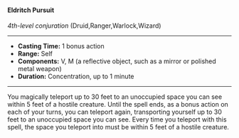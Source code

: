 #### Eldritch Pursuit
*4th-level conjuration* (Druid,Ranger,Warlock,Wizard)
___
- **Casting Time:** 1 bonus action
- **Range:** Self
- **Components:** V, M (a reflective object, such as a mirror or polished metal weapon)
- **Duration:** Concentration, up to 1 minute
---
You magically teleport up to 30 feet to an
unoccupied space you can see within 5 feet of a
hostile creature. Until the spell ends, as a bonus
action on each of your turns, you can teleport again,
transporting yourself up to 30 feet to an unoccupied
space you can see. Every time you teleport with this
spell, the space you teleport into must be within 5
feet of a hostile creature.
